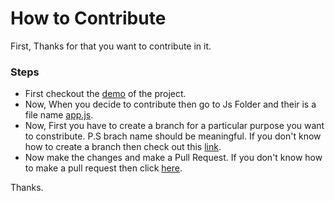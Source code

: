 # How to Contribute

First, Thanks for that you want to contribute in it.

### Steps
* First checkout the [demo](https://praveen-me.github.io/memory-card-game-fend) of the project.
* Now, When you decide to contribute then go to Js Folder and their is a file name [app.js](js/app.js).
* Now, First you have to create a branch for a particular purpose you want to constribute. P.S brach name should be meaningful. If you don't know how to create a branch then check out this [link](https://github.com/Kunena/Kunena-Forum/wiki/Create-a-new-branch-with-git-and-manage-branches).
* Now make the changes and make a Pull Request. If you don't know how to make a pull request then click [here](https://yangsu.github.io/pull-request-tutorial/).

Thanks.
